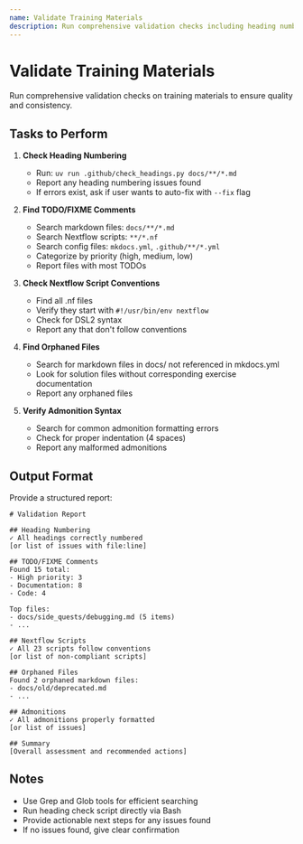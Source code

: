 ```yaml
---
name: Validate Training Materials
description: Run comprehensive validation checks including heading numbering, TODO/FIXME comments, Nextflow script conventions, orphaned files, and admonition syntax. Use when checking training materials quality or before committing changes.
---
```


# Validate Training Materials

Run comprehensive validation checks on training materials to ensure quality and consistency.

## Tasks to Perform

1. **Check Heading Numbering**

   - Run: `uv run .github/check_headings.py docs/**/*.md`
   - Report any heading numbering issues found
   - If errors exist, ask if user wants to auto-fix with `--fix` flag

2. **Find TODO/FIXME Comments**

   - Search markdown files: `docs/**/*.md`
   - Search Nextflow scripts: `**/*.nf`
   - Search config files: `mkdocs.yml`, `.github/**/*.yml`
   - Categorize by priority (high, medium, low)
   - Report files with most TODOs

3. **Check Nextflow Script Conventions**

   - Find all .nf files
   - Verify they start with `#!/usr/bin/env nextflow`
   - Check for DSL2 syntax
   - Report any that don't follow conventions

4. **Find Orphaned Files**

   - Search for markdown files in docs/ not referenced in mkdocs.yml
   - Look for solution files without corresponding exercise documentation
   - Report any orphaned files

5. **Verify Admonition Syntax**
   - Search for common admonition formatting errors
   - Check for proper indentation (4 spaces)
   - Report any malformed admonitions

## Output Format

Provide a structured report:

```
# Validation Report

## Heading Numbering
✓ All headings correctly numbered
[or list of issues with file:line]

## TODO/FIXME Comments
Found 15 total:
- High priority: 3
- Documentation: 8
- Code: 4

Top files:
- docs/side_quests/debugging.md (5 items)
- ...

## Nextflow Scripts
✓ All 23 scripts follow conventions
[or list of non-compliant scripts]

## Orphaned Files
Found 2 orphaned markdown files:
- docs/old/deprecated.md
- ...

## Admonitions
✓ All admonitions properly formatted
[or list of issues]

## Summary
[Overall assessment and recommended actions]
```

## Notes

- Use Grep and Glob tools for efficient searching
- Run heading check script directly via Bash
- Provide actionable next steps for any issues found
- If no issues found, give clear confirmation
